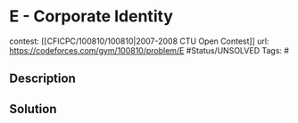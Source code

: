 # E - Corporate Identity

contest: [[CFICPC/100810/100810|2007-2008 CTU Open Contest]]
url: https://codeforces.com/gym/100810/problem/E
#Status/UNSOLVED
Tags: #

## Description

## Solution

